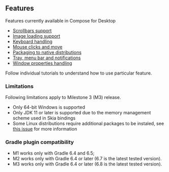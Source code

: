  ## Features

Features currently available in Compose for Desktop
   * [Scrollbars support](tutorials/Scrollbars/README.md)
   * [Image loading support](tutorials/Image_And_Icons_Manipulations/README.md)
   * [Keyboard handling](tutorials/Keyboard/README.md)
   * [Mouse clicks and move](tutorials/Mouse_Events/README.md)
   * [Packaging to native distributions](tutorials/Native_distributions_and_local_execution/README.md)
   * [Tray, menu bar and notifications](tutorials/Tray_Notifications_MenuBar/README.md)
   * [Window properties handling](tutorials/Window_API/README.md)

Follow individual tutorials to understand how to use particular feature.

### Limitations

Following limitations apply to Milestone 3 (M3) release.

  * Only 64-bit Windows is supported
  * Only JDK 11 or later is supported due to the memory management scheme used in Skia bindings
  * Some Linux distributions require additional packages to be instaled, see [this issue](https://github.com/JetBrains/compose-jb/issues/273) for more information
  

[comment]: <> (__SUPPORTED_GRADLE_VERSIONS__)

### Gradle plugin compatibility

* M1 works only with Gradle 6.4 and 6.5;
* M2 works only with Gradle 6.4 or later (6.7 is the latest tested version).
* M3 works only with Gradle 6.4 or later (6.8 is the latest tested version).
